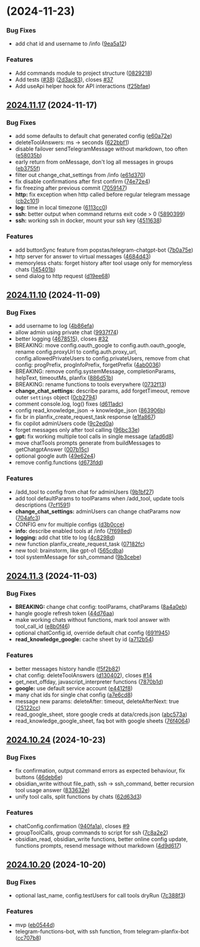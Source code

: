 # [](https://github.com/popstas/telegram-functions-bot/compare/v2024.11.17...v) (2024-11-23)


### Bug Fixes

* add chat id and username to /info ([9ea5a12](https://github.com/popstas/telegram-functions-bot/commit/9ea5a120b34d63b4d274231d0f8fab60f4176be4))


### Features

* Add commands module to project structure ([0829218](https://github.com/popstas/telegram-functions-bot/commit/082921815826e75a65bcfbcfdce2200253d8caeb))
* Add tests ([#38](https://github.com/popstas/telegram-functions-bot/issues/38)) ([2d3ac83](https://github.com/popstas/telegram-functions-bot/commit/2d3ac83cfa7c785fe414aaab9b12ea1bd456b109)), closes [#37](https://github.com/popstas/telegram-functions-bot/issues/37)
* Add useApi helper hook for API interactions ([f25bfae](https://github.com/popstas/telegram-functions-bot/commit/f25bfae166f6519fdcc9e923f543b8fe9c9460c8))



## [2024.11.17](https://github.com/popstas/telegram-functions-bot/compare/v2024.11.10...v2024.11.17) (2024-11-17)


### Bug Fixes

* add some defaults to default chat generated config ([e60a72e](https://github.com/popstas/telegram-functions-bot/commit/e60a72e08329f3efe5ef897e9b3e447e472bdaf8))
* deleteToolAnswers: ms -> seconds ([622bbf1](https://github.com/popstas/telegram-functions-bot/commit/622bbf156b6b27a83bf5df9b13de7125a033492b))
* disable failover sendTelegramMessage without markdown, too often ([e58035b](https://github.com/popstas/telegram-functions-bot/commit/e58035bd6414ef9b508724d613648d015148616e))
* early return from onMessage, don't log all messages in groups ([eb3755f](https://github.com/popstas/telegram-functions-bot/commit/eb3755fa431aa3e528ab7d6e16d58956554c5c28))
* filter out change_chat_settings from /info ([e61d370](https://github.com/popstas/telegram-functions-bot/commit/e61d370954fefbc2bdb75ebc78d32dbece9b4371))
* fix disable confirmations after first confirm ([74e72e4](https://github.com/popstas/telegram-functions-bot/commit/74e72e4af90854176c8c9545c04344d7ca2708b5))
* fix freezing after previous commit ([7059147](https://github.com/popstas/telegram-functions-bot/commit/70591470cb7b93bc9f0863babea4c9866dbd9fc8))
* **http:** fix exception when http called before regular telegram message ([cb2c101](https://github.com/popstas/telegram-functions-bot/commit/cb2c10169fbf5985db98ad3885bdaa6fa6be8219))
* **log:** time in local timezone ([6113cc0](https://github.com/popstas/telegram-functions-bot/commit/6113cc016b2ac01fc503bb070fbd73dbb0cf3af1))
* **ssh:** better output when command returns exit code > 0 ([5890399](https://github.com/popstas/telegram-functions-bot/commit/5890399e0bd9df2c4f6f8ccd2db7de74b46c4c04))
* **ssh:** working ssh in docker, mount your ssh key ([4511638](https://github.com/popstas/telegram-functions-bot/commit/45116382f86ac725079338bfca2abcd9e957cdb2))


### Features

* add buttonSync feature from popstas/telegram-chatgpt-bot ([7b0a75e](https://github.com/popstas/telegram-functions-bot/commit/7b0a75ee04ca2dbdb63e8edefd8d5d71c0f20a8f))
* http server for answer to virtual messages ([4684d43](https://github.com/popstas/telegram-functions-bot/commit/4684d43dfbd4860c8ce1c79a9c291210622f4db8))
* memoryless chats: forget history after tool usage only for memoryless chats ([145401b](https://github.com/popstas/telegram-functions-bot/commit/145401b1e3fb48247deae36f08d234557f7d323e))
* send dialog to http request ([d19ee68](https://github.com/popstas/telegram-functions-bot/commit/d19ee6898ea9e2036bcf1c483fe5d001c8bb4c67))



## [2024.11.10](https://github.com/popstas/telegram-functions-bot/compare/v2024.11.3...v2024.11.10) (2024-11-09)


### Bug Fixes

* add username to log ([4b86efa](https://github.com/popstas/telegram-functions-bot/commit/4b86efad059ac4a79279a3c75105f92078cfbc58))
* allow admin using private chat ([9937f74](https://github.com/popstas/telegram-functions-bot/commit/9937f7483213fd94b908640c528a90bf07927f03))
* better logging ([4678515](https://github.com/popstas/telegram-functions-bot/commit/4678515be9e10af661b58fe1090f8e6d4a0c9579)), closes [#32](https://github.com/popstas/telegram-functions-bot/issues/32)
* BREAKING: move config.oauth_google to config.auth.oauth_google, rename config.proxyUrl to config.auth.proxy_url, config.allowedPrivateUsers to config.privateUsers, remove from chat config: progPrefix, progInfoPrefix, forgetPrefix ([4ab0036](https://github.com/popstas/telegram-functions-bot/commit/4ab003631a1d530d8a6a16d64198a071763b36c2))
* BREAKING: remove config.systemMessage, completionParams, helpText, timeoutMs, planfix ([886d51b](https://github.com/popstas/telegram-functions-bot/commit/886d51ba07f591f25244d80f8a834e901dc8cb34))
* BREAKING: rename functions to tools everywhere ([0732f13](https://github.com/popstas/telegram-functions-bot/commit/0732f13547d3f44dd31acceafd6704abcefdd4c5))
* **change_chat_settings:** describe params, add forgetTimeout, remove outer `settings` object ([0cb2794](https://github.com/popstas/telegram-functions-bot/commit/0cb2794851f822b5e932395e1434a53cd4c6af47))
* comment console.log, log() fixes ([d611adc](https://github.com/popstas/telegram-functions-bot/commit/d611adcd683fa665ce4089fe98351f45f0e547ec))
* config read_knowledge_json -> knowledge_json ([863906b](https://github.com/popstas/telegram-functions-bot/commit/863906b2c129d3475ba2c81e76a3e6fdfe48228c))
* fix br in planfix_create_request_task response ([e1fa867](https://github.com/popstas/telegram-functions-bot/commit/e1fa8674692b977d8e296bf693194df0cdb5839f))
* fix copilot adminUsers code ([9c2ed0a](https://github.com/popstas/telegram-functions-bot/commit/9c2ed0a79f4900fdc3902575e669f89a2d011dbc))
* forget messages only after tool calling ([96bc33e](https://github.com/popstas/telegram-functions-bot/commit/96bc33ea7c74a76918df6d89f0175abf659d96d2))
* **gpt:** fix working multiple tool calls in single message ([afad6d8](https://github.com/popstas/telegram-functions-bot/commit/afad6d87e7088681db375654257cd2a82c3bb5c6))
* move chatTools prompts generate from buildMessages to getChatgptAnswer ([007b15c](https://github.com/popstas/telegram-functions-bot/commit/007b15c81e3b47cd7b462907e943d72eeca8d2a6))
* optional google auth ([49e62e4](https://github.com/popstas/telegram-functions-bot/commit/49e62e43f320382e91ae031730446d53375874e0))
* remove config.functions ([d673fdd](https://github.com/popstas/telegram-functions-bot/commit/d673fdd78dad8d4327dce0ac23d17a02c3947d85))


### Features

* /add_tool to config from chat for adminUsers ([9b1bf27](https://github.com/popstas/telegram-functions-bot/commit/9b1bf27b482108b21e458214d01fc6867c4cdc16))
* add tool defaultParams to toolParams when /add_tool, update tools descriptions ([7cf1591](https://github.com/popstas/telegram-functions-bot/commit/7cf1591cc7c54a694b2fc194f76ca2fc5ad8f354))
* **change_chat_settings:** adminUsers can change chatParams now ([704afc3](https://github.com/popstas/telegram-functions-bot/commit/704afc324c1c62516cb990aca75042d4c5e10892))
* CONFIG env for multiple configs ([d3b0cce](https://github.com/popstas/telegram-functions-bot/commit/d3b0cceb3a69cc2c2729029de619f645b52d14ec))
* **info:** describe enabled tools at /info ([7f698ed](https://github.com/popstas/telegram-functions-bot/commit/7f698ed12280fbe61e5c213b66cafc622894186c))
* **logging:** add chat title to log ([4c8298d](https://github.com/popstas/telegram-functions-bot/commit/4c8298d8fce0f92c779d41bcd509f5fc0806dcef))
* new function planfix_create_request_task ([07182fc](https://github.com/popstas/telegram-functions-bot/commit/07182fc42523938938c920f61b14b84e4e139c3f))
* new tool: brainstorm, like gpt-o1 ([565cdba](https://github.com/popstas/telegram-functions-bot/commit/565cdba5eb2bc59a6c578ef1e94cbf0aa0a39edf))
* tool systemMessage for ssh_command ([9b3cebe](https://github.com/popstas/telegram-functions-bot/commit/9b3cebe76967f9dd4e199f5d498fef62d1a6b4f1))



## [2024.11.3](https://github.com/popstas/telegram-functions-bot/compare/v2024.10.24...v2024.11.3) (2024-11-03)


### Bug Fixes

* **BREAKING:** change chat config: toolParams, chatParams ([8a4a0eb](https://github.com/popstas/telegram-functions-bot/commit/8a4a0ebdc4fc45821ce6ae16a34ef24e5e461638))
* hangle google refresh token ([44d76aa](https://github.com/popstas/telegram-functions-bot/commit/44d76aac210ccfec3abd902f5000c9c53d51d557))
* make working chats without functions, mark tool answer with tool_call_id ([e8b0f46](https://github.com/popstas/telegram-functions-bot/commit/e8b0f4696c91b810d1dfeb068ac476d6b66e21c5))
* optional chatConfig.id, override default chat config ([691f945](https://github.com/popstas/telegram-functions-bot/commit/691f945c8b4d9d69bdff63944e62fafd76cb2545))
* **read_knowledge_google:** cache sheet by id ([a712b54](https://github.com/popstas/telegram-functions-bot/commit/a712b547d3d232fea91b13e05575aadc4f98ee64))


### Features

* better messages history handle ([f5f2b82](https://github.com/popstas/telegram-functions-bot/commit/f5f2b829ae66587573da8f203173ef9433353b95))
* chat config: deleteToolAnswers ([d130402](https://github.com/popstas/telegram-functions-bot/commit/d13040213aff9286c6f2007da230ce87c588da50)), closes [#14](https://github.com/popstas/telegram-functions-bot/issues/14)
* get_next_offday, javascript_interpreter functions ([7870b1d](https://github.com/popstas/telegram-functions-bot/commit/7870b1d14137db24bef032da62d0ab23227b0743))
* **google:** use default service account ([e4412f8](https://github.com/popstas/telegram-functions-bot/commit/e4412f8c5e5195b00a776243a4bf5e32668ef880))
* many chat ids for single chat config ([a7e6cd8](https://github.com/popstas/telegram-functions-bot/commit/a7e6cd8b5a7d55dadb1658c73409554c418eb046))
* message new params: deleteAfter: timeout, deleteAfterNext: true ([25122cc](https://github.com/popstas/telegram-functions-bot/commit/25122cc351e03e8c3ca76739dab6a41b678fa42c))
* read_google_sheet, store google creds at data/creds.json ([abc573a](https://github.com/popstas/telegram-functions-bot/commit/abc573a6b51747c6b6362af487260c3e524b9f27))
* read_knowledge_google_sheet, faq bot with google sheets ([76f4064](https://github.com/popstas/telegram-functions-bot/commit/76f406408e8b6f38dc856bf82f1d785876849a95))



## [2024.10.24](https://github.com/popstas/telegram-functions-bot/compare/v2024.10.20...v2024.10.24) (2024-10-23)


### Bug Fixes

* fix confirmation, output command errors as expected behaviour, fix buttons ([46deb6e](https://github.com/popstas/telegram-functions-bot/commit/46deb6e8da59896810cc67f643367eada32e233c))
* obsidian_write without file_path, ssh -> ssh_command, better recursion tool usage answer ([833632e](https://github.com/popstas/telegram-functions-bot/commit/833632e85a1143ce64d0a8e6cf16411fcb678441))
* unify tool calls, split functions by chats ([62d63d3](https://github.com/popstas/telegram-functions-bot/commit/62d63d300feebaba828633aa349d68fbf836c247))


### Features

* chatConfig.confirmation ([940fa1a](https://github.com/popstas/telegram-functions-bot/commit/940fa1ae5cc587f6739466e76fc4cb612778580a)), closes [#9](https://github.com/popstas/telegram-functions-bot/issues/9)
* groupToolCalls, group commands to script for ssh ([7c8a2e2](https://github.com/popstas/telegram-functions-bot/commit/7c8a2e2935f43b534dc9ed83335190aef1b6918b))
* obsidian_read, obsidian_write functions, better online config update, functions prompts, resend message without markdown ([4d9d617](https://github.com/popstas/telegram-functions-bot/commit/4d9d617e1e06b4720f5a42f451a34982653f0005))



## [2024.10.20](https://github.com/popstas/telegram-functions-bot/compare/eb0544d9442dea95aee6cf781878b7251eea6222...v2024.10.20) (2024-10-20)


### Bug Fixes

* optional last_name, config.testUsers for call tools dryRun ([7c388f3](https://github.com/popstas/telegram-functions-bot/commit/7c388f30e214055fa0658c351a7bc1d676233cae))


### Features

* mvp ([eb0544d](https://github.com/popstas/telegram-functions-bot/commit/eb0544d9442dea95aee6cf781878b7251eea6222))
* telegram-functions-bot, with ssh function, from telegram-planfix-bot ([cc707b8](https://github.com/popstas/telegram-functions-bot/commit/cc707b82a96e9a2f7d50348dd3303cf8d94da403))



